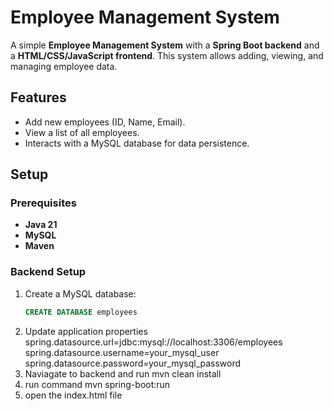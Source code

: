 # Employee Management System

A simple **Employee Management System** with a **Spring Boot backend** and a **HTML/CSS/JavaScript frontend**. This system allows adding, viewing, and managing employee data.

## Features
- Add new employees (ID, Name, Email).
- View a list of all employees.
- Interacts with a MySQL database for data persistence.

## Setup

### Prerequisites
- **Java 21**
- **MySQL**
- **Maven**

### Backend Setup
1. Create a MySQL database:
   ```sql
   CREATE DATABASE employees
2. Update application properties
   spring.datasource.url=jdbc:mysql://localhost:3306/employees
   spring.datasource.username=your_mysql_user
   spring.datasource.password=your_mysql_password   
3. Naviagate to backend and run mvn clean install
4. run command mvn spring-boot:run
5. open the index.html file 
